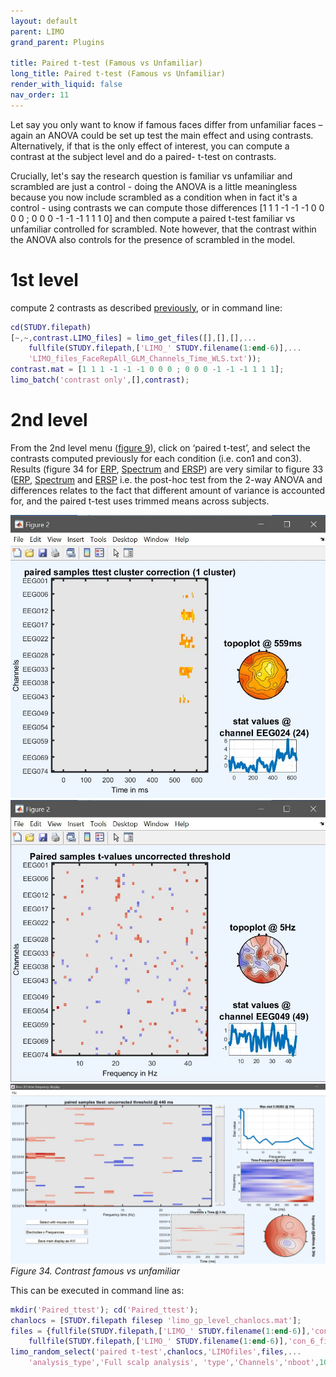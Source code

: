 ```yaml
---
layout: default
parent: LIMO
grand_parent: Plugins

title: Paired t-test (Famous vs Unfamiliar)
long_title: Paired t-test (Famous vs Unfamiliar)
render_with_liquid: false
nav_order: 11
---
```

Let say you only want to know if famous faces differ from unfamiliar faces – again an ANOVA could be set up test the main effect and using contrasts. Alternatively, if that is the only effect of interest, you can compute a contrast at the subject level and do a paired- t-test on contrasts. 

Crucially, let's say the research question is familiar vs unfamiliar and scrambled are just a control - doing the ANOVA is a little meaningless because you now include scrambled as a condition when in fact it's a control - using contrasts we can compute those differences [1 1 1 -1 -1 -1 0 0 0 0 ; 0 0 0 -1 -1 -1 1 1 1 0] and then compute a paired t-test familiar vs unfamiliar controlled for scrambled. Note however, that the contrast within the ANOVA also controls for the presence of scrambled in the model.

# 1st level

compute 2 contrasts as described [previously](https://raw.githubusercontent.com/LIMO-EEG-Toolbox/limo_meeg/wiki/5.-One-sample-t-test-(contrasting-Full-Faces-vs-Scrambled-Faces-at-the-subject-level)), or in command line:

``` matlab
cd(STUDY.filepath)
[~,~,contrast.LIMO_files] = limo_get_files([],[],[],...
    fullfile(STUDY.filepath,['LIMO_' STUDY.filename(1:end-6)],...
    'LIMO_files_FaceRepAll_GLM_Channels_Time_WLS.txt'));
contrast.mat = [1 1 1 -1 -1 -1 0 0 0 ; 0 0 0 -1 -1 -1 1 1 1];
limo_batch('contrast only',[],contrast);
```

# 2nd level

From the 2nd level menu ([figure 9](https://raw.githubusercontent.com/LIMO-EEG-Toolbox/limo_meeg/master/resources/images/9.jpg)), click on ‘paired t-test’, and select the contrasts computed previously for each condition (i.e. con1 and con3). Results (figure 34 for [ERP](https://raw.githubusercontent.com/LIMO-EEG-Toolbox/limo_meeg/master/resources/images/34a.jpg), [Spectrum](https://raw.githubusercontent.com/LIMO-EEG-Toolbox/limo_meeg/master/resources/images/34b.jpg) and [ERSP](https://raw.githubusercontent.com/LIMO-EEG-Toolbox/limo_meeg/master/resources/images/34c.jpg)) are very similar to figure 33 ([ERP](https://raw.githubusercontent.com/LIMO-EEG-Toolbox/limo_meeg/master/resources/images/33a.jpg), [Spectrum](https://raw.githubusercontent.com/LIMO-EEG-Toolbox/limo_meeg/master/resources/images/33b.jpg) and [ERSP](https://raw.githubusercontent.com/LIMO-EEG-Toolbox/limo_meeg/master/resources/images/33c.jpg) i.e. the post-hoc test from the 2-way ANOVA and differences relates to the fact that different amount of variance is accounted for, and the paired t-test uses trimmed means across subjects.

![Figure 34a. t-test ERP](https://raw.githubusercontent.com/LIMO-EEG-Toolbox/limo_meeg/master/resources/images/34a.jpg)  
![Figure 34b. t-test pectrum](https://raw.githubusercontent.com/LIMO-EEG-Toolbox/limo_meeg/master/resources/images/34b.jpg)  
![Figure 34c. t-test ERSP](https://raw.githubusercontent.com/LIMO-EEG-Toolbox/limo_meeg/master/resources/images/34c.jpg)  
_Figure 34. Contrast famous vs unfamiliar_  

This can be executed in command line as:  
```matlab
mkdir('Paired_ttest'); cd('Paired_ttest');
chanlocs = [STUDY.filepath filesep 'limo_gp_level_chanlocs.mat'];
files = {fullfile(STUDY.filepath,['LIMO_' STUDY.filename(1:end-6)],'con_5_files_FaceRepAll_GLM_Channels_Time_WLS.txt'), ...
    fullfile(STUDY.filepath,['LIMO_' STUDY.filename(1:end-6)],'con_6_files_FaceRepAll_GLM_Channels_Time_WLS.txt')};
limo_random_select('paired t-test',chanlocs,'LIMOfiles',files,...
    'analysis_type','Full scalp analysis', 'type','Channels','nboot',1000,'tfce',0);
```

